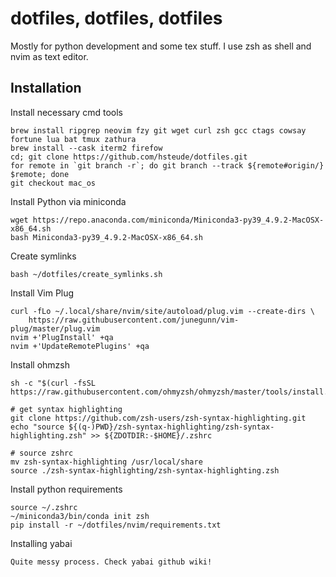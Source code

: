 # dotfiles, dotfiles, dotfiles

Mostly for python development and some tex stuff. I use zsh as shell and nvim as text editor.

## Installation

Install necessary cmd tools
```shell
brew install ripgrep neovim fzy git wget curl zsh gcc ctags cowsay fortune lua bat tmux zathura
brew install --cask iterm2 firefow
cd; git clone https://github.com/hsteude/dotfiles.git
for remote in `git branch -r`; do git branch --track ${remote#origin/} $remote; done
git checkout mac_os
```

Install Python via miniconda
```shell
wget https://repo.anaconda.com/miniconda/Miniconda3-py39_4.9.2-MacOSX-x86_64.sh
bash Miniconda3-py39_4.9.2-MacOSX-x86_64.sh
```
Create symlinks
```shell script
bash ~/dotfiles/create_symlinks.sh
```

Install Vim Plug
```shell
curl -fLo ~/.local/share/nvim/site/autoload/plug.vim --create-dirs \
    https://raw.githubusercontent.com/junegunn/vim-plug/master/plug.vim
nvim +'PlugInstall' +qa
nvim +'UpdateRemotePlugins' +qa
```

Install ohmzsh
```shell
sh -c "$(curl -fsSL https://raw.githubusercontent.com/ohmyzsh/ohmyzsh/master/tools/install.sh)"

# get syntax highlighting
git clone https://github.com/zsh-users/zsh-syntax-highlighting.git
echo "source ${(q-)PWD}/zsh-syntax-highlighting/zsh-syntax-highlighting.zsh" >> ${ZDOTDIR:-$HOME}/.zshrc

# source zshrc
mv zsh-syntax-highlighting /usr/local/share
source ./zsh-syntax-highlighting/zsh-syntax-highlighting.zsh
```

Install python requirements
```shell
source ~/.zshrc
~/miniconda3/bin/conda init zsh
pip install -r ~/dotfiles/nvim/requirements.txt
```

Installing yabai
```
Quite messy process. Check yabai github wiki!
```

